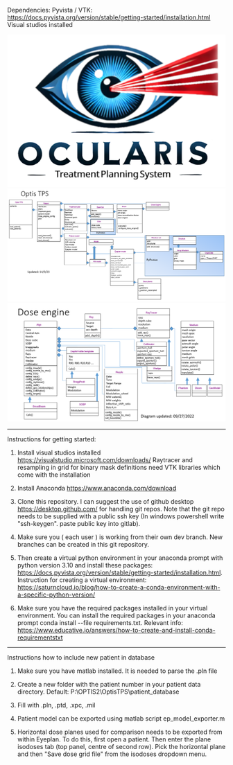 Dependencies:
Pyvista / VTK: https://docs.pyvista.org/version/stable/getting-started/installation.html
Visual studios installed

![Screenshot](OCULARIS_logotype.png)
![Screenshot](TPS_class_structure.PNG)
![Screenshot](dose_engine_class_structure.PNG)



-------------------------------------------------------------------------------------------

Instructions for getting started:

1. Install visual studios installed https://visualstudio.microsoft.com/downloads/
    Raytracer and resampling in grid for binary mask definitions need VTK libraries which come with the installation

2. Install Anaconda https://www.anaconda.com/download

3. Clone this repository. I can suggest the use of github desktop https://desktop.github.com/ for handling git repos. Note that the git repo needs to be supplied with a public ssh key (In windows powershell write "ssh-keygen". paste public key into gitlab). 

4. Make sure you ( each user ) is working from their own dev branch. New branches can be created in this git repository.

5. Then create a virtual python environment in your anaconda prompt with python version 3.10 and install these packages:
https://docs.pyvista.org/version/stable/getting-started/installation.html. Instruction for creating a virtual environment: https://saturncloud.io/blog/how-to-create-a-conda-environment-with-a-specific-python-version/

6. Make sure you have the required packages installed in your virtual environment. You can install the required packages in your anaconda prompt conda install --file requirements.txt. Relevant info: https://www.educative.io/answers/how-to-create-and-install-conda-requirementstxt



-------------------------------------------------------------------------------------------


Instructions how to include new patient in database

1. Make sure you have matlab installed. It is needed to parse the .pln file

2. Create a new folder with the patient number in your patient data directory. Default: P:\OPTIS2\OptisTPS\patient_database

3. Fill with .pln, .ptd, .xpc, .mil

4. Patient model can be exported using matlab script ep_model_exporter.m

5. Horizontal dose planes used for comparison needs to be exported from within Eyeplan. To do this, first open a patient. Then enter the plane isodoses tab (top panel, centre of second row). Pick the horizontal plane and then "Save dose grid file" from the isodoses dropdown menu.







